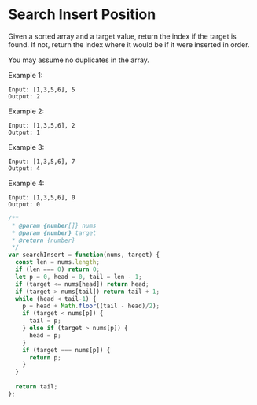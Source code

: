 # Search Insert Position

Given a sorted array and a target value, return the index if the target is found. If not, return the index where it would be if it were inserted in order.

You may assume no duplicates in the array.

Example 1:

    Input: [1,3,5,6], 5
    Output: 2

Example 2:

    Input: [1,3,5,6], 2
    Output: 1

Example 3:

    Input: [1,3,5,6], 7
    Output: 4

Example 4:

    Input: [1,3,5,6], 0
    Output: 0


```JavaScript
/**
 * @param {number[]} nums
 * @param {number} target
 * @return {number}
 */
var searchInsert = function(nums, target) {
  const len = nums.length;
  if (len === 0) return 0;
  let p = 0, head = 0, tail = len - 1;
  if (target <= nums[head]) return head;
  if (target > nums[tail]) return tail + 1;
  while (head < tail-1) {
    p = head + Math.floor((tail - head)/2);
    if (target < nums[p]) {
      tail = p;
    } else if (target > nums[p]) {
      head = p;
    }
    if (target === nums[p]) {
      return p;
    }
  }
  
  return tail;
};
```